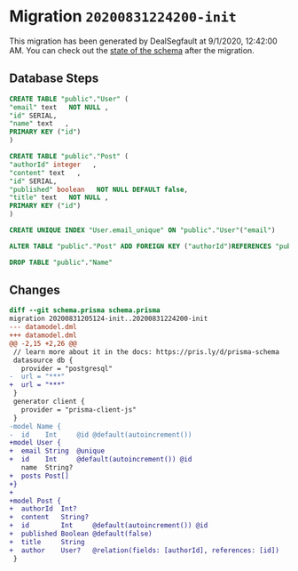 # Migration `20200831224200-init`

This migration has been generated by DealSegfault at 9/1/2020, 12:42:00 AM.
You can check out the [state of the schema](./schema.prisma) after the migration.

## Database Steps

```sql
CREATE TABLE "public"."User" (
"email" text   NOT NULL ,
"id" SERIAL,
"name" text   ,
PRIMARY KEY ("id")
)

CREATE TABLE "public"."Post" (
"authorId" integer   ,
"content" text   ,
"id" SERIAL,
"published" boolean   NOT NULL DEFAULT false,
"title" text   NOT NULL ,
PRIMARY KEY ("id")
)

CREATE UNIQUE INDEX "User.email_unique" ON "public"."User"("email")

ALTER TABLE "public"."Post" ADD FOREIGN KEY ("authorId")REFERENCES "public"."User"("id") ON DELETE SET NULL ON UPDATE CASCADE

DROP TABLE "public"."Name"
```

## Changes

```diff
diff --git schema.prisma schema.prisma
migration 20200831205124-init..20200831224200-init
--- datamodel.dml
+++ datamodel.dml
@@ -2,15 +2,26 @@
 // learn more about it in the docs: https://pris.ly/d/prisma-schema
 datasource db {
   provider = "postgresql"
-  url = "***"
+  url = "***"
 }
 generator client {
   provider = "prisma-client-js"
 }
-model Name {
-  id    Int     @id @default(autoincrement())
+model User {
+  email String  @unique
+  id    Int     @default(autoincrement()) @id
   name  String?
+  posts Post[]
+}
+
+model Post {
+  authorId  Int?
+  content   String?
+  id        Int     @default(autoincrement()) @id
+  published Boolean @default(false)
+  title     String
+  author    User?   @relation(fields: [authorId], references: [id])
 }
```


